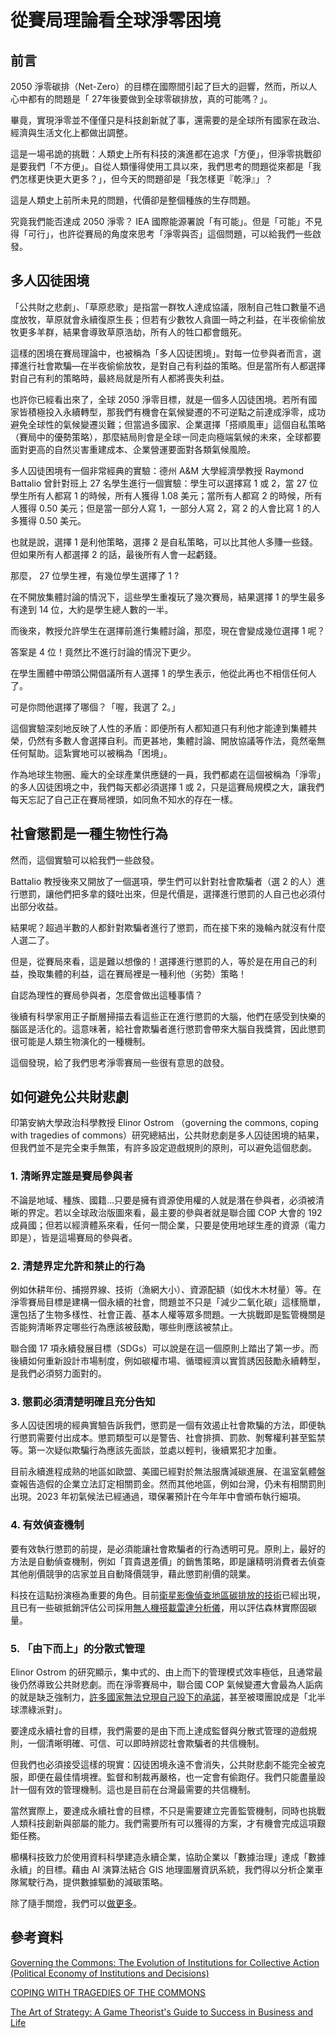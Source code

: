 # 從賽局理論看全球淨零困境

## 前言

2050 淨零碳排（Net-Zero）的目標在國際間引起了巨大的迴響，然而，所以人心中都有的問題是「 27年後要做到全球零碳排放，真的可能嗎？」。

畢竟，實現淨零並不僅僅只是科技創新就了事，還需要的是全球所有國家在政治、經濟與生活文化上都做出調整。

這是一場弔詭的挑戰：人類史上所有科技的演進都在追求「方便」，但淨零挑戰卻是要我們「不方便」。自從人類懂得使用工具以來，我們思考的問題從來都是「我們怎樣更快更大更多？」，但今天的問題卻是「我怎樣更『乾淨』」？

這是人類史上前所未見的問題，代價卻是整個種族的生存問題。

究竟我們能否達成 2050 淨零？ IEA 國際能源署說「有可能」。但是「可能」不見得「可行」，也許從賽局的角度來思考「淨零與否」這個問題，可以給我們一些啟發。

## 多人囚徒困境

「公共財之悲劇」、「草原悲歌」是指當一群牧人達成協議，限制自己牲口數量不過度放牧，草原就會永續復原生長；但若有少數牧人貪圖一時之利益，在半夜偷偷放牧更多羊群，結果會導致草原浩劫，所有人的牲口都會餓死。

這樣的困境在賽局理論中，也被稱為「多人囚徒困境」。對每一位參與者而言，選擇進行社會欺騙—在半夜偷偷放牧，是對自己有利益的策略。但是當所有人都選擇對自己有利的策略時，最終局就是所有人都將喪失利益。

也許你已經看出來了，全球 2050 淨零目標，就是一個多人囚徒困境。若所有國家皆積極投入永續轉型，那我們有機會在氣候變遷的不可逆點之前達成淨零，成功避免全球性的氣候變遷災難；但當過多國家、企業選擇「搭順風車」這個自私策略（賽局中的優勢策略），那麼結局則會是全球一同走向極端氣候的未來，全球都要面對更高的自然災害重建成本、企業營運要面對各類氣候風險。

多人囚徒困境有一個非常經典的實驗：德州 A&M 大學經濟學教授 Raymond Battalio 曾針對班上 27 名學生進行一個實驗：學生可以選擇寫 1 或 2，當 27 位學生所有人都寫 1 的時候，所有人獲得 1.08 美元；當所有人都寫 2 的時候，所有人獲得 0.50 美元；但是當一部分人寫 1，一部分人寫 2，寫 2 的人會比寫 1 的人多獲得 0.50 美元。

也就是說，選擇 1 是利他策略，選擇 2 是自私策略，可以比其他人多賺一些錢。但如果所有人都選擇 2 的話，最後所有人會一起虧錢。

那麼， 27 位學生裡，有幾位學生選擇了 1 ?

在不開放集體討論的情況下，這些學生重複玩了幾次賽局，結果選擇 1 的學生最多有達到 14 位，大約是學生總人數的一半。

而後來，教授允許學生在選擇前進行集體討論，那麼，現在會變成幾位選擇 1 呢？

答案是 4 位！竟然比不進行討論的情況下更少。

在學生團體中帶頭公開倡議所有人選擇 1 的學生表示，他從此再也不相信任何人了。

可是你問他選擇了哪個？「喔，我選了 2。」

這個實驗深刻地反映了人性的矛盾：即便所有人都知道只有利他才能達到集體共榮，仍然有多數人會選擇自利。而更甚地，集體討論、開放協議等作法，竟然毫無任何幫助。這紮實地可以被稱為「困境」。

作為地球生物圈、龐大的全球產業供應鏈的一員，我們都處在這個被稱為「淨零」的多人囚徒困境之中，我們每天都必須選擇 1 或 2，只是這賽局規模之大，讓我們每天忘記了自己正在賽局裡頭，如同魚不知水的存在一樣。

## 社會懲罰是一種生物性行為

然而，這個實驗可以給我們一些啟發。

Battalio 教授後來又開放了一個選項，學生們可以針對社會欺騙者（選 2 的人）進行懲罰，讓他們把多拿的錢吐出來，但是代價是，選擇進行懲罰的人自己也必須付出部分收益。

結果呢？超過半數的人都針對欺騙者進行了懲罰，而在接下來的幾輪內就沒有什麼人選二了。

但是，從賽局來看，這是難以想像的！選擇進行懲罰的人，等於是在用自己的利益，換取集體的利益，這在賽局裡是一種利他（劣勢）策略！

自認為理性的賽局參與者，怎麼會做出這種事情？

後續有科學家用正子斷層掃描去看這些正在進行懲罰的大腦，他們在感受到快樂的腦區是活化的。這意味著，給社會欺騙者進行懲罰會帶來大腦自我獎賞，因此懲罰很可能是人類生物演化的一種機制。

這個發現，給了我們思考淨零賽局一些很有意思的啟發。

## 如何避免公共財悲劇

印第安納大學政治科學教授 Elinor Ostrom （governing the commons, coping with tragedies of commons）研究總結出，公共財悲劇是多人囚徒困境的結果，但我們並不是完全束手無策，有許多設定遊戲規則的原則，可以避免這個悲劇。

### 1. 清晰界定誰是賽局參與者

不論是地域、種族、國籍...只要是擁有資源使用權的人就是潛在參與者，必須被清晰的界定。若以全球政治版圖來看，最主要的參與者就是聯合國 COP 大會的 192 成員國；但若以經濟體系來看，任何一間企業，只要是使用地球生產的資源（電力即是），皆是這場賽局的參與者。

### 2. 清楚界定允許和禁止的行為

例如休耕年份、捕撈界線、技術（漁網大小）、資源配額（如伐木木材量）等。在淨零賽局目標是建構一個永續的社會，問題並不只是「減少二氧化碳」這樣簡單，還包括了生物多樣性、社會正義、基本人權等眾多問題。一大挑戰即是監管機關是否能夠清晰界定哪些行為應該被鼓勵，哪些則應該被禁止。

聯合國 17 項永續發展目標（SDGs）可以說是在這一個原則上踏出了第一步。而後續如何重新設計市場制度，例如碳權市場、循環經濟以實質誘因鼓勵永續轉型，是我們必須努力面對的。

### 3. 懲罰必須清楚明確且充分告知

多人囚徒困境的經典實驗告訴我們，懲罰是一個有效遏止社會欺騙的方法，即便執行懲罰需要付出成本。懲罰類型可以是警告、社會排擠、罰款、剝奪權利甚至監禁等。第一次疑似欺騙行為應該先面談，並處以輕判，後續累犯才加重。

目前永續進程成熟的地區如歐盟、美國已經對於無法服膺減碳進展、在溫室氣體盤查報告造假的企業立法訂定相關罰金。然而其他地區，例如台灣，仍未有相關罰則出現。2023 年初氣候法已經通過，環保署預計在今年年中會頒布執行細項。

### 4. 有效偵查機制

要有效執行懲罰的前提，是必須能讓社會欺騙者的行為透明可見。原則上，最好的方法是自動偵查機制，例如「買貴退差價」的銷售策略，即是讓精明消費者去偵查其他削價競爭的店家並且自動降價競爭，藉此懲罰削價的競業。

科技在這點扮演極為重要的角色。目前[衛星影像偵查地區碳排放的技術](https://www.sciencealert.com/nasa-satellite-shows-how-we-can-track-local-co2-emissions-from-space)已經出現，且已有一些碳抵銷評估公司採用[無人機搭載雷達分析儀](https://www.sylvera.com/blog/mapping-forest-structure-across-the-landscape)，用以評估森林實際固碳量。

### 5. 「由下而上」的分散式管理

Elinor Ostrom 的研究顯示，集中式的、由上而下的管理模式效率極低，且通常最後仍然導致公共財悲劇。而在淨零賽局中，聯合國 COP 氣候變遷大會最為人詬病的就是缺乏強制力，[許多國家無法兌現自己設下的承諾](https://esg.gvm.com.tw/article/16657)，甚至被環團說成是「北半球漂綠派對」。

要達成永續社會的目標，我們需要的是由下而上達成監督與分散式管理的遊戲規則，一個清晰明確、可信、可以即時辨認社會欺騙者的共信機制。

但我們也必須接受這樣的現實：囚徒困境永遠不會消失，公共財悲劇不能完全被克服，即便在最佳情境裡。監督和制裁再嚴格，也一定會有偷跑仔。我們只能盡量設計一個有效的管理機制。這也是目前在台灣最需要的共信機制。

當然實際上，要達成永續社會的目標，不只是需要建立完善監管機制，同時也挑戰人類科技創新與部屬的能力。我們需要所有可以獲得的方案，才有機會完成這項艱鉅任務。

櫛構科技致力於使用資料科學建造永續企業，協助企業以「數據治理」達成「數據永續」的目標。藉由 AI 演算法結合 GIS 地理圖層資訊系統，我們得以分析企業車隊駕駛行為，提供數據驅動的減碳策略。

除了隨手關燈，我們可以[做更多](https://combogic.com/)。

## 參考資料

[Governing the Commons: The Evolution of Institutions for Collective Action (Political Economy of Institutions and Decisions)](https://www.amazon.com/Governing-Commons-Evolution-Institutions-Collective/dp/0521405998)

[COPING WITH TRAGEDIES OF THE COMMONS](https://www.annualreviews.org/doi/10.1146/annurev.polisci.2.1.493)

[The Art of Strategy: A Game Theorist's Guide to Success in Business and Life](https://www.amazon.com/Art-Strategy-Theorists-Success-Business/dp/0393337170)
